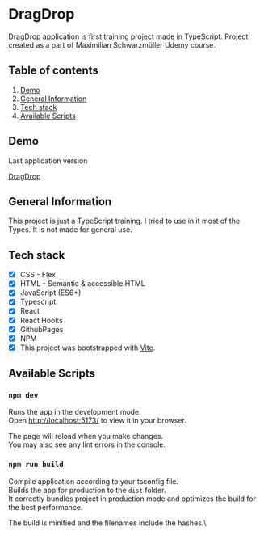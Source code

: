# DragDrop

DragDrop application is first training project made in TypeScript. Project created as a part of Maximilian Schwarzmüller Udemy course.

## Table of contents
1. [Demo](#demo)
2. [General Information](#general-information)
3. [Tech stack](#tech-stack)
4. [Available Scripts](#available-scripts)

## Demo
Last application version

[DragDrop](https://kraviecdev.github.io/dragdrop/)

## General Information
This project is just a TypeScript training. I tried to use in it most of the Types. It is not made for general use.

## Tech stack

- [x] CSS - Flex
- [x] HTML - Semantic & accessible HTML
- [x] JavaScript (ES6+)
- [x] Typescript 
- [x] React
- [x] React Hooks
- [x] GithubPages
- [x] NPM
- [x] This project was bootstrapped with [Vite](https://vitejs.dev/).

## Available Scripts

### `npm dev`

Runs the app in the development mode.\
Open [http://localhost:5173/](http://localhost:5173/) to view it in your browser.

The page will reload when you make changes.\
You may also see any lint errors in the console.

### `npm run build`

Compile application according to your tsconfig file.\
Builds the app for production to the `dist` folder.\
It correctly bundles project in production mode and optimizes the build for the best performance.

The build is minified and the filenames include the hashes.\